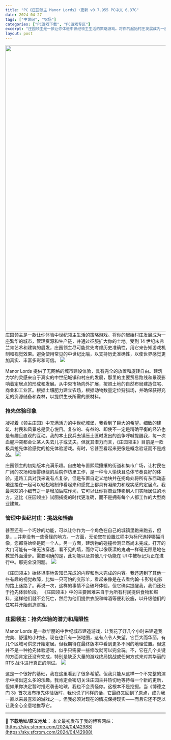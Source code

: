 ```yaml
---
title: "PC《庄园领主 Manor Lords》+更新 v0.7.955 PC中文 6.37G"
date: 2024-04-27
tags: ["中世纪", "农场"]
categories: ["PC游戏下载", "PC游戏专区"]
excerpt: "庄园领主是一款让你体验中世纪领主生活的策略游戏。将你的起始村庄发展成为一座繁华的城市，管理资源和生产链，并通过征服扩大你的土地。受到 14 世纪末弗兰肯艺术和建筑的启发，庄园领主尽可能优先考虑历史准确性，用它来告知游戏机制和视觉效果。避免使用常见的中世纪比喻，以支持历史准确性，以使世界感觉更加真实、&hellip;"
layout: post
---
```


<img class="size-full wp-image-42989 aligncenter" src="https://sky.sfcrom.com/wp-content/uploads/2024/04/2024042707504959.webp" alt="" width="600" height="900" />
庄园领主是一款让你体验中世纪领主生活的策略游戏。将你的起始村庄发展成为一座繁华的城市，管理资源和生产链，并通过征服扩大你的土地。受到 14 世纪末弗兰肯艺术和建筑的启发，庄园领主尽可能优先考虑历史准确性，用它来告知游戏机制和视觉效果。避免使用常见的中世纪比喻，以支持历史准确性，以使世界感觉更加真实、丰富多彩和可信。

<img src="https://sky.sfcrom.com/wp-content/uploads/2024/04/20240427160004-640a6.jpeg" />

<span>Manor Lords 提供了无网格的城市建设体验，具有完全的放置和旋转自由。建筑力学的灵感来自于真实的中世纪城镇和村庄的发展，那里的主要贸易路线和景观影响着定居点的形成和发展。从中央市场向外扩展，按照土地的自然布局建造住宅、商业和工业区。根据土壤肥力建立农场，根据动物数量定位狩猎场，并确保获得充足的资源储备和森林，以提供生长所需的原材料。</span>
<h3><span>抢先体验印象</span></h3>
<span>凝视着《领主庄园》中充满活力的中世纪城堡，我看到了巨大的希望。细致的建筑、村民和风景总是赏心悦目。复杂的、有益的、即使不一定是精确平衡的经济也是有趣且直观的互动。我的本土民兵去镇压土匪时发出的战争呼喊提醒我，每一次血腥冲突都会让某人失去儿子或丈夫。但就其潜力而言，《庄园领主》目前是一款极具抢先体验感觉的抢先体验游戏。有时，它甚至看起来更像是概念验证而不是成品。</span>

<img src="https://sky.sfcrom.com/wp-content/uploads/2024/04/20240427160007-61603.jpeg" />

<span>庄园领主的初始版本充满乐趣。自由地布置熙熙攘攘的街道和集市广场，让村民在广阔的农场和烟雾缭绕的后院作坊里工作，是一种令人愉快且总体节奏良好的体验。道路工具对我来说有点复杂，但是布置自定义地块并在拐角处将所有东西动态地连接在一起可以轻松地制作看起来和感觉上都具有凝聚力和现实感的定居点。我最喜欢的小细节之一是增加后院作坊，它可以让你将商业转移到人们实际居住的地方。这比《庄园领主》试图捕捉的时代更准确，而不是拥有每个人都工作的大型商业建筑。</span>
<h3><span>管理中世纪村庄：挑战和怪癖</span></h3>
<span>甚至还有一个巧妙的功能，可以让你作为一个角色在自己的城镇里跑来跑去，但是……并非没有一些奇怪的地方。一方面，无论您在设置过程中为标尺选择哪幅肖像，您都将始终是同一个人。另一方面，建筑物的碰撞检测显然尚未完成。打开的大门可能有一堵无法穿透、看不见的墙，而你可以像亵渎的鬼魂一样毫无顾忌地在教堂外面漫步。需要明确的是，此功能以及其他几个功能在 UI 中被标记为正在进行中。那完全没问题。</span>

<img src="https://sky.sfcrom.com/wp-content/uploads/2024/04/20240427160010-1c03a.jpeg" />

<span>《庄园领主》始终坦率地告知已完成的内容和尚未完成的内容。我还遇到了其他一些有趣的视觉故障，比如一只可怕的变形羊，看起来像是在去看约翰·卡彭特电影的路上迷路了。再说一次，这样的事情不会破坏体验，但它确实提醒我，我们还处于抢先体验阶段。 《庄园领主》中的主要困难来自于为所有村民提供食物和燃料，这样他们就不会死亡，然后为他们提供衣服和啤酒等便利设施，以升级他们的住宅并开始创造财富。</span>
<h3><span>庄园领主：抢先体验的潜力和局限性</span></h3>
<span>Manor Lords 是一款华丽的中世纪城市建造游戏，让我花了好几个小时来建造我完美、舒适的小村庄。现在也只有一张地图，这有点令人失望。它巨大而华丽，有几个区域可供您开始定居。但我期待在最终版本中看到更多不同的地理位置。但这并不是一种抢先体验游戏，似乎只需要一些修改就可以完全玩。不，它在几个关键的方面肯定还没有完成，特别是缺乏大量的游戏终局挑战或任何方式来对其华丽的 RTS 战斗进行真正的测试。</span>

<img src="https://sky.sfcrom.com/wp-content/uploads/2024/04/20240427160014-c52a5.jpeg" />

这是一个很好的基础，我在这里看到了很多希望。但我只能从这样一个不完整的演示中挤出这么多的乐趣。我肯定会密切关注庄园主并热切地等待每一个新的更新，但如果你决定暂时推迟袭击地球，我也不会责怪你。这根本不是挖掘。当《博德之门 3》首次发布抢先体验版时，我也说了同样的话，它最终又回到了原点，成为我一直以来最喜欢的游戏之一。但我必须对现在的情况保持现实——而且它还不足以让我全心全意地推荐它。

---
📖 **下载地址/原文地址：** 本文最初发布于我的博客网站：[https://sky.sfcrom.com/2024/04/42988](https://sky.sfcrom.com/2024/04/42988)
